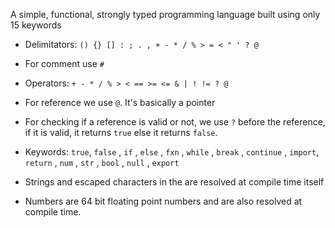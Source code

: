 A simple, functional, strongly typed programming language built using only 15 keywords

- Delimitators:
`() {} [] : ; . , + - * / % > = < " ' ? @`
- For comment use `#`
- Operators:
`+ - * / % > < == >= <= & | ! != ? @`
- For reference we use `@`. It's basically a pointer
- For checking if a reference is valid or not, we use `?` before the reference, if it is valid, it returns `true` else it returns `false`.
- Keywords:
`true`, `false` , `if` , `else` , `fxn` , `while` , `break` , `continue` , `import`, `return` , `num` , `str` , `bool` , `null` , `export`

- Strings and escaped characters in the are resolved at compile time itself
- Numbers are 64 bit floating point numbers and are also resolved at compile time.
